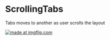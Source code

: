 # ScrollingTabs
Tabs moves to another as user scrolls the layout

<a href="https://imgflip.com/gif/3p2ipd"><img src="https://i.imgflip.com/3p2ipd.gif" title="made at imgflip.com"/></a>

<!-- <a href="https://imgflip.com/gif/3p2cb2"><img src="https://i.imgflip.com/3p2cb2.gif" title="made at imgflip.com"/></a> -->

